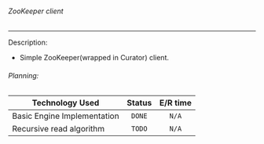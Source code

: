 ###### ZooKeeper client
--------------
Description:
- Simple ZooKeeper(wrapped in Curator) client.

###### Planning:

| Technology Used    | Status           | E/R time  |
| ------------- |:-------------:|:-----:|
| Basic Engine Implementation  | `DONE` | `N/A` |
| Recursive read algorithm | `TODO`  | `N/A` |
